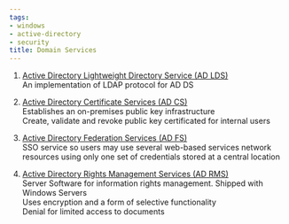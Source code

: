 ```yaml
---
tags:
- windows
- active-directory
- security
title: Domain Services
---
```


1. <u>Active Directory Lightweight Directory Service (AD LDS)</u>  
   An implementation of LDAP protocol for AD DS

2. <u>Active Directory Certificate Services (AD CS)</u>  
   Establishes an on-premises public key infrastructure  
   Create, validate and revoke public key certificated for internal users

3. <u>Active Directory Federation Services (AD FS)</u>  
   SSO service so users may use several web-based services network resources using only one set of credentials stored at a central location

4. <u>Active Directory Rights Management Services (AD RMS)</u>  
   Server Software for information rights management. Shipped with Windows Servers  
   Uses encryption and a form of selective functionality  
   Denial for limited access to documents